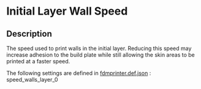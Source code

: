 # Initial Layer Wall Speed

## Description
The speed used to print walls in the initial layer. Reducing this speed may increase adhesion to the build plate while still allowing the skin areas to be printed at a faster speed.


The following settings are defined in [fdmprinter.def.json](https://github.com/smartavionics/Cura/blob/mb-master/resources/definitions/fdmprinter.def.json) : speed_walls_layer_0

